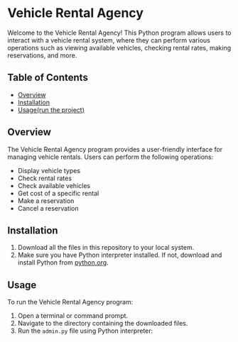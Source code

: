 # Vehicle Rental Agency

Welcome to the Vehicle Rental Agency! This Python program allows users to interact with a vehicle rental system, where they can perform various operations such as viewing available vehicles, checking rental rates, making reservations, and more.

## Table of Contents

- [Overview](#overview)
- [Installation](#installation)
- [Usage(run the project)](#usage)


## Overview

The Vehicle Rental Agency program provides a user-friendly interface for managing vehicle rentals. Users can perform the following operations:

- Display vehicle types
- Check rental rates
- Check available vehicles
- Get cost of a specific rental
- Make a reservation
- Cancel a reservation


## Installation

1. Download all the files in this repository to your local system.
2. Make sure you have Python interpreter installed. If not, download and install Python from [python.org](https://www.python.org/downloads/).


## Usage

To run the Vehicle Rental Agency program:

1. Open a terminal or command prompt.
2. Navigate to the directory containing the downloaded files.
3. Run the `admin.py` file using Python interpreter:

